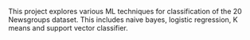 This project explores various ML techniques for classification of the 20 Newsgroups dataset. This includes naive bayes, logistic regression, K means and support vector classifier.

